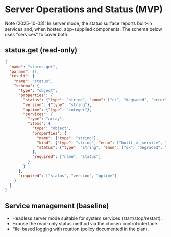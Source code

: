 # Server Operations and Status (MVP)


Note (2025-10-03): In server mode, the status surface reports built-in services and, when hosted, app-supplied components. The schema below uses "services" to cover both.

## status.get (read-only)
```json
{
  "name": "status.get",
  "params": [],
  "result": {
    "name": "status",
    "schema": {
      "type": "object",
      "properties": {
        "status": {"type": "string", "enum": ["ok", "degraded", "error"]},
        "version": {"type": "string"},
        "uptime": {"type": "integer"},
        "services": {
          "type": "array",
          "items": {
            "type": "object",
            "properties": {
              "name": {"type": "string"},
              "kind": {"type": "string", "enum": ["built_in_service", "app_component"]},
              "status": {"type": "string", "enum": ["ok", "degraded", "error"]}
            },
            "required": ["name", "status"]
          }
        }
      },
      "required": ["status", "version", "uptime"]
    }
  }
}
```

## Service management (baseline)
- Headless server mode suitable for system services (start/stop/restart).
- Expose the read-only status method via the chosen control interface.
- File-based logging with rotation (policy documented in the plan).

